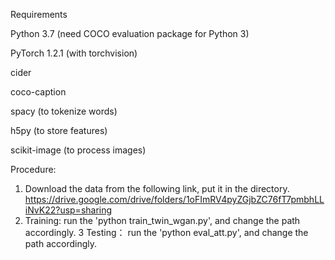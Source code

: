 Requirements

Python 3.7 (need COCO evaluation package for Python 3)

PyTorch 1.2.1 (with torchvision)

cider

coco-caption

spacy (to tokenize words)

h5py (to store features)

scikit-image (to process images)

Procedure:

1. Download the data from the following link, put it in the directory. https://drive.google.com/drive/folders/1oFImRV4pyZGjbZC76fT7pmbhLLiNvK22?usp=sharing
2. Training: run the 'python train_twin_wgan.py', and change the path accordingly.
3  Testing： run the 'python eval_att.py', and change the path accordingly.
